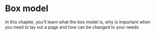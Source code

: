 # Box model

In this chapter, you'll learn what the box model is, why is important when you need to lay out a page and how can be changed to your needs.

